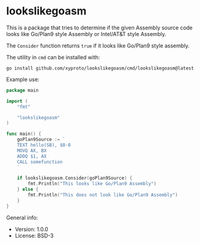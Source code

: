 # lookslikegoasm

This is a package that tries to determine if the given Assembly source code looks like Go/Plan9 style Assembly or Intel/AT&T style Assembly.

The `Consider` function returns `true` if it looks like Go/Plan9 style assembly.

The utility in `cmd` can be installed with:

    go install github.com/xyproto/lookslikegoasm/cmd/lookslikegoasm@latest

Example use:

```go
package main

import (
    "fmt"

    "lookslikegoasm"
)

func main() {
    goPlan9Source := `
    TEXT hello(SB), $0-0
    MOVQ AX, BX
    ADDQ $1, AX
    CALL somefunction
    `

    if lookslikegoasm.Consider(goPlan9Source) {
        fmt.Println("This looks like Go/Plan9 Assembly")
    } else {
        fmt.Println("This does not look like Go/Plan9 Assembly")
    }
}
```

General info:

* Version: 1.0.0
* License: BSD-3
